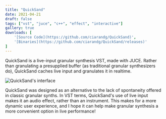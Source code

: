 ```yaml
---
title: "QuickSand"
date: 2021-04-21
draft: false
tags: ["vst", "juce", "c++", "effect", "interactive"]
gallery: true
downloads: [
    '[Source Code](https://github.com/ciarandg/QuickSand)',
    '[Binaries](https://github.com/ciarandg/QuickSand/releases)'
]
---
```


QuickSand is a live-input granular synthesis VST, made with JUCE. Rather than granulating a presupplied buffer (as traditional granular synthesizers do), QuickSand caches live input and granulates it in realtime.

![QuickSand's interface](/quicksand_interface.png)

QuickSand was designed as an alternative to the lack of spontaneity offered in classic granular synths. In VST terms, QuickSand's use of live input makes it an audio effect, rather than an instrument. This makes for a more dynamic user experience, and I hope it can help make granular synthesis a more convenient option in live performance!
